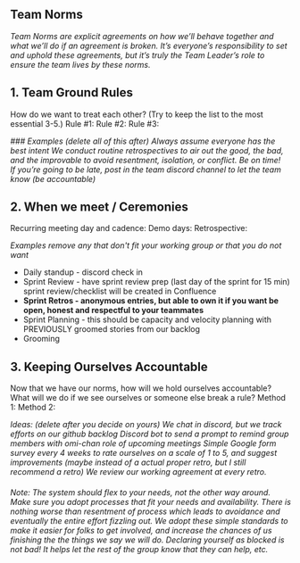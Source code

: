 ## Team Norms
_Team Norms are explicit agreements on how we’ll behave together and what we’ll do if an agreement is broken. It’s everyone’s responsibility to set and uphold these agreements, but it’s truly the Team Leader’s role to ensure the team lives by these norms._

## 1. Team Ground Rules 
How do we want to treat each other? (Try to keep the list to the most essential 3-5.)
Rule #1: 
Rule #2:
Rule #3:

_### Examples (delete all of this after)_
_Always assume everyone has the best intent_
_We conduct routine retrospectives to air out the good, the bad, and the improvable to avoid resentment, isolation, or conflict._
_Be on time!_  
_If you’re going to be late, post in the team discord channel to let the team know (be accountable)_

## 2. When we meet / Ceremonies 
Recurring meeting day and cadence: 
Demo days: 
Retrospective: 

_Examples remove any that don't fit your working group or that you do not want_ 

- Daily standup - discord check in 
- Sprint Review - have sprint review prep (last day of the sprint for 15 min)
sprint review/checklist will be created in Confluence
- **Sprint Retros - anonymous entries, but able to own it if you want be open, honest and respectful to your teammates**
- Sprint Planning - this should be capacity and velocity planning with PREVIOUSLY groomed stories from our backlog
- Grooming

## 3. Keeping Ourselves Accountable
Now that we have our norms, how will we hold ourselves accountable? What will we do if we see ourselves or someone else break a rule?
Method 1:
Method 2:

_Ideas: (delete after you decide on yours)_
_We chat in discord, but we track efforts on our github backlog_
_Discord bot to send a prompt to remind group members with omi-chan role of upcoming meetings_
_Simple Google form survey every 4 weeks to rate ourselves on a scale of 1 to 5, and suggest improvements (maybe instead of a actual proper retro, but I still recommend a retro)_ 
_We review our working agreement at every retro._ 


###### Note: The system should flex to your needs, not the other way around. Make sure you adopt processes that fit your needs and availability. There is nothing worse than resentment of process which leads to avoidance and eventually the entire effort fizzling out. We adopt these simple standards to make it easier for folks to get involved, and increase the chances of us finishing the the things we say we will do. Declaring yourself as blocked is not bad! It helps let the rest of the group know that they can help, etc. 